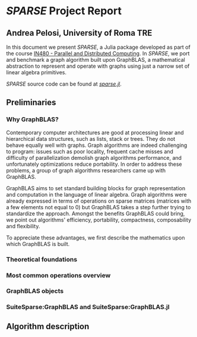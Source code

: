# *SPARSE* Project Report 

## Andrea Pelosi, University of Roma TRE


In this document we present *SPARSE*, a Julia package developed as part of the course [IN480 - Parallel and Distributed Computing](http://www.dia.uniroma3.it/~paoluzzi/web/did/calcoloparallelo/2021/). 
In *SPARSE*, we port and benchmark a graph algorithm built upon GraphBLAS, a mathematical abstraction to represent and operate with graphs using just a narrow set of linear algebra primitives.

*SPARSE* source code can be found at [*sparse.jl*](https://github.com/AndreaPelosi/sparse.jl).

## Preliminaries 

### Why GraphBLAS?
Contemporary computer architectures are good at processing linear and hierarchical data structures, such as lists, stack or trees. They do not behave equally well with graphs. Graph algorithms are indeed challenging to program: issues such as poor locality, frequent cache misses and difficulty of parallelization demolish graph algorithms performance, and unfortunately optimizations reduce portability. 
In order to address these problems, a group of graph algorithms researchers came up with GraphBLAS.

GraphBLAS aims to set standard building blocks for graph representation and computation in the language of linear algebra.
Graph algorithms were already expressed in terms of operations on sparse matrices (matrices with a few elements not equal to $0$) but GraphBLAS takes a step further trying to standardize the approach. Amongst the benefits GraphBLAS could bring, we point out algorithms' efficiency, portability, compactness, composability and flexibility.

To appreciate these advantages, we first describe the mathematics upon which GraphBLAS is built.


### Theoretical foundations

### Most common operations overview

### GraphBLAS objects

### SuiteSparse:GraphBLAS and SuiteSparse:GraphBLAS.jl


## Algorithm description
